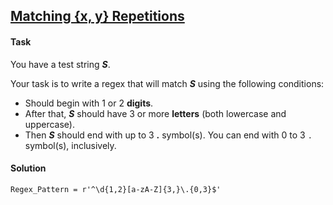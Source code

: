 ## [Matching {x, y} Repetitions](https://www.hackerrank.com/challenges/matching-x-y-repetitions/problem)

#### Task

You have a test string ***S***.

Your task is to write a regex that will match ***S*** using the following conditions: 

- Should begin with 1 or 2 **digits**.
- After that, ***S*** should have 3 or more **letters** (both lowercase and uppercase). 
- Then ***S*** should end with up to 3 **.** symbol(s). You can end with 0 to 3 `.` symbol(s), inclusively.

#### Solution

`Regex_Pattern = r'^\d{1,2}[a-zA-Z]{3,}\.{0,3}$'`